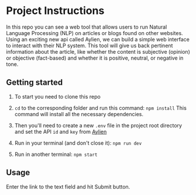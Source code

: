 # Project Instructions

In this repo you can see a web tool that allows users to run Natural Language Processing (NLP) on articles or blogs found on other websites. Using an exciting new api called Aylien, we can build a simple web interface to interact with their NLP system. This tool will give us back pertinent information about the article, like whether the content is subjective (opinion) or objective (fact-based) and whether it is positive, neutral, or negative in tone.

## Getting started

1. To start you need to clone this repo

2. `cd` to the corresponding folder and run this command:
`npm install`
This command will install all the necessary dependencies.

3. Then you'll need to create a new `.env` file  in the project root directory and set the API `id` and `key` from  [Aylien](https://docs.aylien.com/newsapi/#getting-started)

4. Run in your terminal (and don't close it):
`npm run dev`

5. Run in another terminal:
`npm start`

## Usage
Enter the link to the text field and hit Submit button.